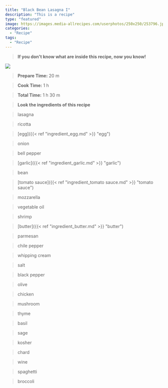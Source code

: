 ```yaml
---
title: "Black Bean Lasagna I"
description: "This is a recipe"
type: "featured"
image: https://images.media-allrecipes.com/userphotos/250x250/253796.jpg
categories: 
  - "Recipe"
tags: 
  - "Recipe"
---
```



>**If you don't know what are inside this recipe, now you know!**

![](../images/Recipes-Banner.jpg)
> **Prepare Time:** 20 m


> **Cook Time:** 1 h


> **Total Time:** 1 h 30 m

> **Look the ingredients of this recipe**

> lasagna

> ricotta

> [egg]({{< ref "ingredient_egg.md" >}} "egg")

> onion

> bell pepper

> [garlic]({{< ref "ingredient_garlic.md" >}} "garlic")

> bean

> [tomato sauce]({{< ref "ingredient_tomato sauce.md" >}} "tomato sauce")

> mozzarella

> vegetable oil

> shrimp

> [butter]({{< ref "ingredient_butter.md" >}} "butter")

> parmesan

> chile pepper

> whipping cream

> salt

> black pepper

> olive

> chicken

> mushroom

> thyme

> basil

> sage

> kosher

> chard

> wine

> spaghetti

> broccoli

